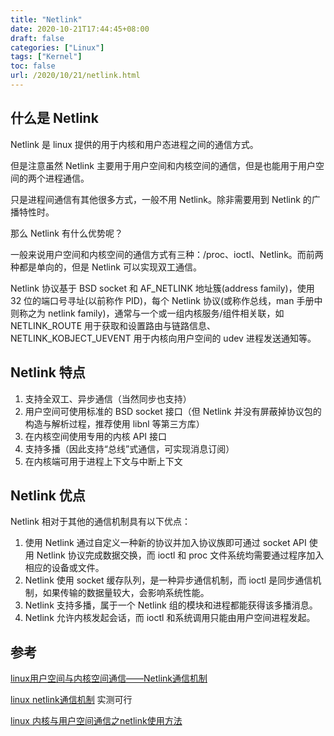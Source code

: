 ```yaml
---
title: "Netlink"
date: 2020-10-21T17:44:45+08:00
draft: false
categories: ["Linux"]
tags: ["Kernel"]
toc: false
url: /2020/10/21/netlink.html
---
```


## 什么是 Netlink

Netlink 是 linux 提供的用于内核和用户态进程之间的通信方式。

但是注意虽然 Netlink 主要用于用户空间和内核空间的通信，但是也能用于用户空间的两个进程通信。

只是进程间通信有其他很多方式，一般不用 Netlink。除非需要用到 Netlink 的广播特性时。

那么 Netlink 有什么优势呢？

一般来说用户空间和内核空间的通信方式有三种：/proc、ioctl、Netlink。而前两种都是单向的，但是 Netlink 可以实现双工通信。



Netlink 协议基于 BSD socket 和 AF_NETLINK 地址簇(address family)，使用 32 位的端口号寻址(以前称作 PID)，每个 Netlink 协议(或称作总线，man 手册中则称之为 netlink family)，通常与一个或一组内核服务/组件相关联，如 NETLINK_ROUTE 用于获取和设置路由与链路信息、NETLINK_KOBJECT_UEVENT 用于内核向用户空间的 udev 进程发送通知等。



## Netlink 特点

1. 支持全双工、异步通信（当然同步也支持）
2. 用户空间可使用标准的 BSD socket 接口（但 Netlink 并没有屏蔽掉协议包的构造与解析过程，推荐使用 libnl 等第三方库）
3. 在内核空间使用专用的内核 API 接口
4. 支持多播（因此支持“总线”式通信，可实现消息订阅）
5. 在内核端可用于进程上下文与中断上下文

## Netlink 优点

Netlink 相对于其他的通信机制具有以下优点：

1. 使用 Netlink 通过自定义一种新的协议并加入协议族即可通过 socket API 使用 Netlink 协议完成数据交换，而 ioctl 和 proc 文件系统均需要通过程序加入相应的设备或文件。
2. Netlink 使用 socket 缓存队列，是一种异步通信机制，而 ioctl 是同步通信机制，如果传输的数据量较大，会影响系统性能。
3. Netlink 支持多播，属于一个 Netlink 组的模块和进程都能获得该多播消息。
4. Netlink 允许内核发起会话，而 ioctl 和系统调用只能由用户空间进程发起。



## 参考

[linux用户空间与内核空间通信——Netlink通信机制](https://blog.csdn.net/zhao_h/article/details/80943226)

[linux netlink通信机制](https://www.cnblogs.com/wenqiang/p/6306727.html) 实测可行

[linux 内核与用户空间通信之netlink使用方法](https://www.cnblogs.com/x_wukong/p/5920437.html)